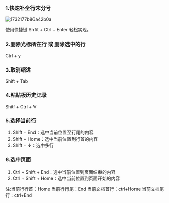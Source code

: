 ### 1.快速补全行末分号

![1732177b86a42b0a](https://kulalasmile.oss-cn-hangzhou.aliyuncs.com/PicGo1732177b86a42b0a.gif)

使用快捷键 Shfit + Ctrl + Enter 轻松实现。



### 2.删除光标所在行 或 删除选中的行

Ctrl + y 



### 3.取消缩进

Shift + Tab



### 4.粘贴板历史记录

Shitf + Ctrl + V 



### 5.选择当前行

1. Shift + End：选中当前位置至行尾的内容
2. Shift + Home：选中当前位置到行首的内容
3. Shift + ↓：选中多行



### 6.选中页面

1. Ctrl + Shift + End：选中当前位置到页面结束的内容
2. Ctrl + Shift + Home：选中当前位置到页面开始的内容

注:当前行行首：Home
当前行行尾：End
当前文档首行：ctrl+Home
当前文档尾行：ctrl+End